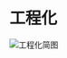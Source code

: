 # 工程化

![工程化简图](https://gitee.com/M-cheng-web/map-storage/raw/master/vue-img/df3cf7bce9c4475db94aa28556e73886_tplv-k3u1fbpfcp-watermark.webp)


